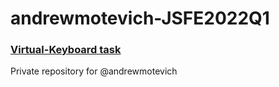 # andrewmotevich-JSFE2022Q1
### [**Virtual-Keyboard task**](/virtual_keyboard/index.html)
Private repository for @andrewmotevich